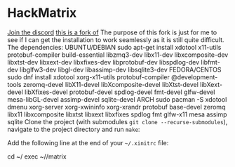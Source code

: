# HackMatrix 

[Join the discord](https://discord.gg/Kx2rbJ8JCM)
[this is a fork of](https://github.com/collinalexbell/HackMatrix)
The purpose of this fork is just for me to see if I can get the installation to work seamlessly as it is still quite difficult.
The dependencies:
UBUNTU/DEBIAN
sudo apt-get install xdotool x11-utils protobuf-compiler build-essential libzmq3-dev libx11-dev libxcomposite-dev libxtst-dev libxext-dev libxfixes-dev libprotobuf-dev libspdlog-dev libfmt-dev libglfw3-dev libgl-dev libassimp-dev libsqlite3-dev
FEDORA/CENTOS
sudo dnf install xdotool xorg-x11-utils protobuf-compiler @development-tools zeromq-devel libX11-devel libXcomposite-devel libXtst-devel libXext-devel libXfixes-devel protobuf-devel spdlog-devel fmt-devel glfw-devel mesa-libGL-devel assimp-devel sqlite-devel
ARCH
sudo pacman -S xdotool dmenu xorg-server xorg-xwininfo xorg-xrandr protobuf base-devel zeromq libx11 libxcomposite libxtst libxext libxfixes spdlog fmt glfw-x11 mesa assimp sqlite
Clone the project (with submodules `git clone --recurse-submodules`), navigate to the project directory and run `make`:

Add the following line at the end of your `~/.xinitrc` file:

 cd ~/<replace with repository directory>
 exec ~/<replace with repository directory>/matrix
